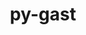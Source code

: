 ---
title: "py-gast"
layout: cache
categories: [package, v0.19]
meta: {"versions": ["0.4.0", "0.5.3"], "compilers": ["gcc@=11.1.0", "gcc@=7.3.1", "gcc@=8.4.0", "oneapi@=2022.1.0"], "oss": ["amzn2", "ubuntu18.04", "ubuntu20.04"], "platforms": ["linux"], "targets": ["x86_64", "x86_64_v3"], "stacks": ["e4s", "e4s-oneapi", "ml-cpu", "ml-cuda", "ml-rocm", "tutorial"], "num_specs": 6, "num_specs_by_stack": {"ml-cuda": 2, "ml-rocm": 2, "ml-cpu": 2, "e4s": 2, "tutorial": 1, "e4s-oneapi": 1}}
spec_details: [{"hash": "2btmr65f3foobb2l5nx5mrmpc424henw", "compiler": "gcc@=7.3.1", "versions": ["0.4.0"], "os": "amzn2", "platform": "linux", "target": "x86_64_v3", "variants": ["build_system=python_pip"], "stacks": ["ml-cuda", "ml-rocm", "ml-cpu"], "size": "-", "tarball": "https://binaries.spack.io/releases/v0.19/build_cache/linux-amzn2-x86_64_v3/gcc-7.3.1/py-gast-0.4.0/linux-amzn2-x86_64_v3-gcc-7.3.1-py-gast-0.4.0-2btmr65f3foobb2l5nx5mrmpc424henw.spack"}, {"hash": "xb3oa4zrjvrc34tjvl4twfbnoanvvc6s", "compiler": "gcc@=7.3.1", "versions": ["0.5.3"], "os": "amzn2", "platform": "linux", "target": "x86_64_v3", "variants": ["build_system=python_pip"], "stacks": ["ml-cuda", "ml-rocm", "ml-cpu"], "size": "-", "tarball": "https://binaries.spack.io/releases/v0.19/build_cache/linux-amzn2-x86_64_v3/gcc-7.3.1/py-gast-0.5.3/linux-amzn2-x86_64_v3-gcc-7.3.1-py-gast-0.5.3-xb3oa4zrjvrc34tjvl4twfbnoanvvc6s.spack"}, {"hash": "ov6nhz4cloein4eusmwenuxmaxj2hawo", "compiler": "gcc@=11.1.0", "versions": ["0.5.3"], "os": "ubuntu20.04", "platform": "linux", "target": "x86_64", "variants": ["build_system=python_pip"], "stacks": ["e4s"], "size": "-", "tarball": "https://binaries.spack.io/releases/v0.19/build_cache/linux-ubuntu20.04-x86_64/gcc-11.1.0/py-gast-0.5.3/linux-ubuntu20.04-x86_64-gcc-11.1.0-py-gast-0.5.3-ov6nhz4cloein4eusmwenuxmaxj2hawo.spack"}, {"hash": "thtdzikmax5ggdtcaqbq7w5z5uyd6ub7", "compiler": "gcc@=8.4.0", "versions": ["0.5.3"], "os": "ubuntu18.04", "platform": "linux", "target": "x86_64", "variants": ["build_system=python_pip"], "stacks": ["tutorial"], "size": "-", "tarball": "https://binaries.spack.io/releases/v0.19/build_cache/linux-ubuntu18.04-x86_64/gcc-8.4.0/py-gast-0.5.3/linux-ubuntu18.04-x86_64-gcc-8.4.0-py-gast-0.5.3-thtdzikmax5ggdtcaqbq7w5z5uyd6ub7.spack"}, {"hash": "642rdskkbirudipayyv7vp7kg7gu6wuf", "compiler": "gcc@=11.1.0", "versions": ["0.5.3"], "os": "ubuntu20.04", "platform": "linux", "target": "x86_64", "variants": ["build_system=python_pip"], "stacks": ["e4s"], "size": "-", "tarball": "https://binaries.spack.io/releases/v0.19/build_cache/linux-ubuntu20.04-x86_64/gcc-11.1.0/py-gast-0.5.3/linux-ubuntu20.04-x86_64-gcc-11.1.0-py-gast-0.5.3-642rdskkbirudipayyv7vp7kg7gu6wuf.spack"}, {"hash": "fcvcadz4sabcbtxteefk4qlofeijwgnw", "compiler": "oneapi@=2022.1.0", "versions": ["0.5.3"], "os": "ubuntu20.04", "platform": "linux", "target": "x86_64", "variants": ["build_system=python_pip"], "stacks": ["e4s-oneapi"], "size": "-", "tarball": "https://binaries.spack.io/releases/v0.19/build_cache/linux-ubuntu20.04-x86_64/oneapi-2022.1.0/py-gast-0.5.3/linux-ubuntu20.04-x86_64-oneapi-2022.1.0-py-gast-0.5.3-fcvcadz4sabcbtxteefk4qlofeijwgnw.spack"}]
---
